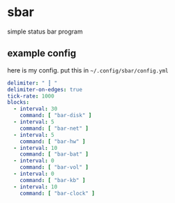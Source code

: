 # sbar
simple status bar program

## example config
here is my config. put this in `~/.config/sbar/config.yml`

```yaml
delimiter: " ┇ "
delimiter-on-edges: true
tick-rate: 1000
blocks:
  - interval: 30
    command: [ "bar-disk" ]
  - interval: 5
    command: [ "bar-net" ]
  - interval: 5
    command: [ "bar-hw" ]
  - interval: 10
    command: [ "bar-bat" ]
  - interval: 0
    command: [ "bar-vol" ]
  - interval: 0
    command: [ "bar-kb" ]
  - interval: 10
    command: [ "bar-clock" ]
```
